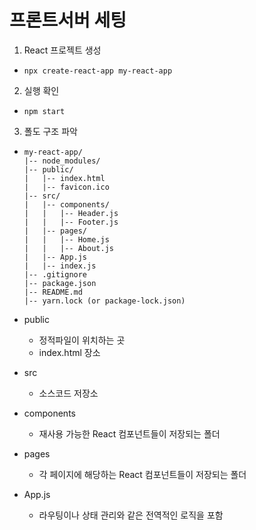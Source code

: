 # 프론트서버 세팅







1. React 프로젝트 생성

- `npx create-react-app my-react-app`



2. 실행 확인

- `npm start`



3. 폴도 구조 파악

- ```shell
  my-react-app/
  |-- node_modules/
  |-- public/
  |   |-- index.html
  |   |-- favicon.ico
  |-- src/
  |   |-- components/
  |   |   |-- Header.js
  |   |   |-- Footer.js
  |   |-- pages/
  |   |   |-- Home.js
  |   |   |-- About.js
  |   |-- App.js
  |   |-- index.js
  |-- .gitignore
  |-- package.json
  |-- README.md
  |-- yarn.lock (or package-lock.json)
  ```

- public

  - 정적파일이 위치하는 곳
  - index.html 장소

- src

  - 소스코드 저장소

- components

  - 재사용 가능한 React 컴포넌트들이 저장되는 폴더

- pages

  - 각 페이지에 해당하는 React 컴포넌트들이 저장되는 폴더

- App.js
  - 라우팅이나 상태 관리와 같은 전역적인 로직을 포함



